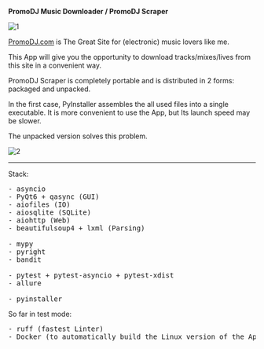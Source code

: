 **PromoDJ Music Downloader / PromoDJ Scraper**

![1](https://user-images.githubusercontent.com/49201692/223825480-5e86b22a-dcfb-4c3c-bfc1-91249cb16f4c.png)

[PromoDJ.com](https://promodj.com) is The Great Site for (electronic) music lovers like me.

This App will give you the opportunity to download tracks/mixes/lives from this site in a convenient way.

PromoDJ Scraper is completely portable and is distributed in 2 forms: packaged and unpacked.

In the first case, PyInstaller assembles the all used files into a single executable.
It is more convenient to use the App, but Its launch speed may be slower.

The unpacked version solves this problem.

![2](https://user-images.githubusercontent.com/49201692/223827411-c16e1703-4eb0-46a8-bf1c-3ce0bd5ebb96.png)

-------------------------------------------
Stack:
<pre>
- asyncio
- PyQt6 + qasync (GUI)
- aiofiles (IO)
- aiosqlite (SQLite)
- aiohttp (Web)
- beautifulsoup4 + lxml (Parsing)

- mypy
- pyright
- bandit

- pytest + pytest-asyncio + pytest-xdist
- allure

- pyinstaller
</pre>

So far in test mode:
<pre>
- ruff (fastest Linter)
- Docker (to automatically build the Linux version of the App)
</pre>